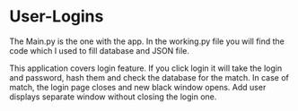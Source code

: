 # User-Logins

The Main.py is the one with the app. In the working.py file you will find the code which I used to fill database and JSON file.

This application covers login feature. If you click login it will take the login and password, hash them and check the database for the match.
In case of match, the login page closes and new black window opens. Add user displays separate window without closing the login one.

